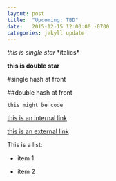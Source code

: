 ```yaml
---
layout: post
title:  "Upcoming: TBD"
date:   2015-12-15 12:00:00 -0700
categories: jekyll update
---
```


*this is single star*   \*italics\*

**this is double star**

#single hash at front

##double hash at front

`this might be code`

[this is an internal link](../../../../../../slides/StewardLunch_2015.pdf)

[this is an external link](http://www.arizona.edu)

This is a list:

* item 1

* item 2

